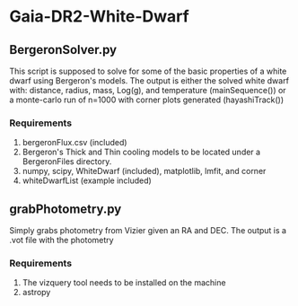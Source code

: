 # Gaia-DR2-White-Dwarf

## BergeronSolver.py
This script is supposed to solve for some of the basic properties of a white dwarf using Bergeron's models. The output is either the solved white dwarf with: distance, radius, mass, Log(g), and temperature (mainSequence()) or a monte-carlo run of n=1000 with corner plots generated (hayashiTrack())

### Requirements
1. bergeronFlux.csv (included)
2. Bergeron's Thick and Thin cooling models to be located under a BergeronFiles directory.
3. numpy, scipy, WhiteDwarf (included), matplotlib, lmfit, and corner
4. whiteDwarfList (example included)


## grabPhotometry.py
Simply grabs photometry from Vizier given an RA and DEC. The output is a .vot file with the photometry

### Requirements
1. The vizquery tool needs to be installed on the machine
2. astropy
